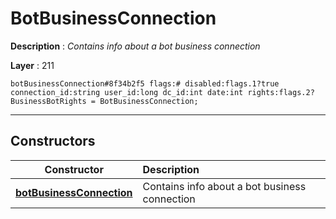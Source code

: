 # BotBusinessConnection

**Description** : *Contains info about a bot business connection*

**Layer** : 211

```tl
botBusinessConnection#8f34b2f5 flags:# disabled:flags.1?true connection_id:string user_id:long dc_id:int date:int rights:flags.2?BusinessBotRights = BotBusinessConnection;
```

---

## Constructors

| Constructor | Description |
| :---: | :--- |
| [**botBusinessConnection**](constructor/botBusinessConnection) | Contains info about a bot business connection |